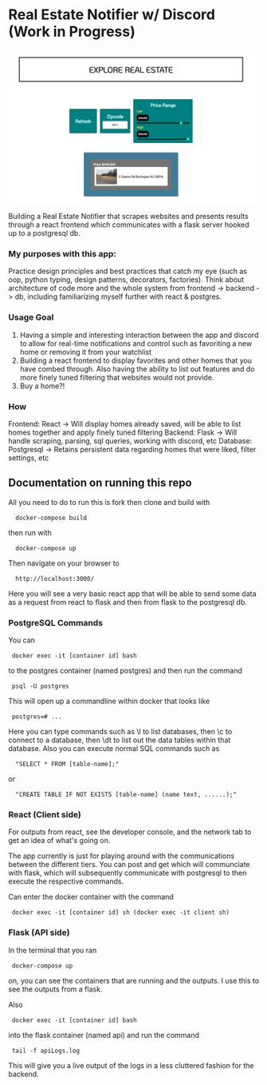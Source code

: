 # Real Estate Notifier w/ Discord (Work in Progress)

![Preliminary Image of App](https://github.com/kah-ve/realestate-discord-notifier/blob/master/assets/ExploreRealEstate.png)

Building a Real Estate Notifier that scrapes websites and presents results through a react frontend which communicates with a flask server hooked up to a postgresql db.

### My purposes with this app:

Practice design principles and best practices that catch my eye (such as oop, python typing, design patterns, decorators, factories). Think about architecture of code more and the whole system from frontend -> backend -> db, including familiarizing myself further with react & postgres.

### Usage Goal

1. Having a simple and interesting interaction between the app and discord to allow for real-time notifications and control such as favoriting a new home or removing it from your watchlist
2. Building a react frontend to display favorites and other homes that you have combed through. Also having the ability to list out features and do more finely tuned filtering that websites would not provide.
3. Buy a home?!

### How

Frontend: React -> Will display homes already saved, will be able to list homes together and apply finely tuned filtering
Backend: Flask -> Will handle scraping, parsing, sql queries, working with discord, etc
Database: Postgresql -> Retains persistent data regarding homes that were liked, filter settings, etc

## Documentation on running this repo

All you need to do to run this is fork then clone and build with

      docker-compose build

then run with

      docker-compose up

Then navigate on your browser to

      http://localhost:3000/

Here you will see a very basic react app that will be able to send some data as a request from react to flask and then from flask to the postgresql db.

### PostgreSQL Commands

You can

     docker exec -it [container id] bash

to the postgres container (named postgres) and then run the command

     psql -U postgres

This will open up a commandline within docker that looks like

     postgres=# ...

Here you can type commands such as \l to list databases, then \c to connect to a database, then \dt to list out the data tables within that database. Also you can execute normal SQL commands such as

      "SELECT * FROM [table-name];"

or

      "CREATE TABLE IF NOT EXISTS [table-name] (name text, ......);"

### React (Client side)

For outputs from react, see the developer console, and the network tab to get an idea of what's going on.

The app currently is just for playing around with the communications between the different tiers. You can post and get which will communciate with flask, which will subsequently communicate with postgresql to then execute the respective commands.

Can enter the docker container with the command

     docker exec -it [container id] sh (docker exec -it client sh)

### Flask (API side)

In the terminal that you ran

     docker-compose up

on, you can see the containers that are running and the outputs. I use this to see the outputs from a flask.

Also

     docker exec -it [container id] bash

into the flask container (named api) and run the command

     tail -f apiLogs.log

This will give you a live output of the logs in a less cluttered fashion for the backend.
